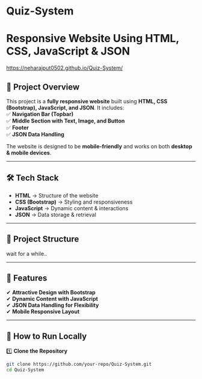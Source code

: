 # Quiz-System
# Responsive Website Using HTML, CSS, JavaScript & JSON  
https://neharajput0502.github.io/Quiz-System/

## 📌 Project Overview  
This project is a **fully responsive website** built using **HTML, CSS (Bootstrap), JavaScript, and JSON**. It includes:  
✅ **Navigation Bar (Topbar)**  
✅ **Middle Section with Text, Image, and Button**  
✅ **Footer**  
✅ **JSON Data Handling**  

The website is designed to be **mobile-friendly** and works on both **desktop & mobile devices**.

---

## 🛠️ Tech Stack  
- **HTML** → Structure of the website  
- **CSS (Bootstrap)** → Styling and responsiveness  
- **JavaScript** → Dynamic content & interactions  
- **JSON** → Data storage & retrieval  

---

## 📂 Project Structure  
wait for a while..

---

## 🎨 Features  
✔ **Attractive Design with Bootstrap**  
✔ **Dynamic Content with JavaScript**  
✔ **JSON Data Handling for Flexibility**  
✔ **Mobile Responsive Layout**  

---

## 🚀 How to Run Locally  
1️⃣ **Clone the Repository**  
```bash
git clone https://github.com/your-repo/Quiz-System.git
cd Quiz-System
